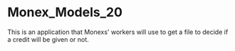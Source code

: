 # Monex_Models_20
This is an application that Monexs' workers will use to get a file to decide if a credit will be given or not.
